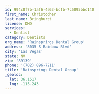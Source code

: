 ```yaml
---
id: 994c8f7b-1af6-4e63-bcfb-7c5095bbc140
first_name: Christopher
last_name: Bringhurst
license: DMD
services:
  - Dentist
category: Dentists
org_name: 'Rainsprings Dental Group'
address: '8035 S Rainbow Blvd'
city: 'Las Vegas'
state: NV
zip: '89139'
phone: '(702) 896-7211'
title: 'Rainsprings Dental Group'
_geoloc:
  lat: 36.1517
  lng: -115.243
---
```

